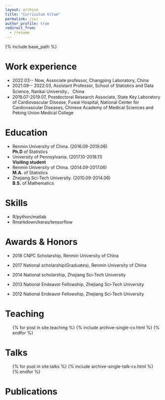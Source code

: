 ```yaml
---
layout: archive
title: "Curriculum Vitae"
permalink: /cv/
author_profile: true
redirect_from:
  - /resume
---
```


{% include base_path %}

Work experience
======
- 2022.03-- Now, Associate professor, Changping Laboratory, China
- 2021.09-- 2022.03, Assistant Professor, School of Statistics and Data Science, Nankai University， China
- 2019.07-2019.07,  Postdoctoral Research Associate,   State Key Laboratory of Cardiovascular Disease, Fuwai Hospital, National Center for Cardiovascular Diseases, Chinese Academy of Medical Sciences and Peking Union Medical College


Education
======
- Renmin University of China. (2016.09-2019.06)  
**Ph.D** of Statistics
- University of Pennsylvania. (2017.10-2018.11)  
**Visiting student**
- Renmin University of China. (2014.09-2017.06)  
**M.A.** of Statistics
- Zhejiang Sci-Tech University. (2010.09-2014.06)  
**B.S.** of Mathematics

Skills
======
* R/python/matlab
* Rmarkdown/keras/tensorflow

Awards & Honors
======

- 2018 CNPC Scholarship, Renmin University of China

- 2017 National scholarship(Graduates), Renmin University of China

- 2014 National scholarship, Zhejiang Sci‑Tech University

- 2013 National Endeavor Fellowship, Zhejiang Sci‑Tech University

- 2012 National Endeavor Fellowship, Zhejiang Sci‑Tech University


Teaching
======
  <ul>{% for post in site.teaching %}
    {% include archive-single-cv.html %}
  {% endfor %}</ul>
  
Talks
======
  <ul>{% for post in site.talks %}
    {% include archive-single-talk-cv.html %}
  {% endfor %}</ul>

Publications
======

<!--  <ul>{% for post in site.publications %}
    {% include archive-single-cv.html %}
  {% endfor %}</ul> -->
  
